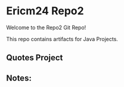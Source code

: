 # Ericm24 Repo2

Welcome to the Repo2 Git Repo! 

This repo contains artifacts for Java Projects.


## Quotes Project

## Notes:

